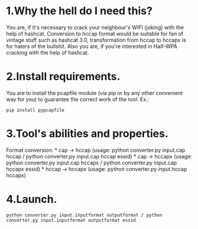 # 1.Why the hell do I need this?
You are, if it's necessary to crack your neighbour's WIFI (joking) with the help of hashcat. Conversion to hccap format would be suitable for fan of vintage stuff such as hashcat 3.0, transformation from hccap to hccapx is for haters of the bullshit.
Also you are, if you're interested in Half-WPA cracking with the help of hashcat.

# 2.Install requirements.
You are to install the pcapfile module (via pip or by any other convenient way for you) to guarantee the correct work of the tool.
Ex.:
```
pip install pypcapfile
```

# 3.Tool's abilities and properties.
Format conversion:
       * cap -> hccap (usage: python converter.py input.cap hccap / python converter.py input.cap hccap essid)
       * cap -> hccapx (usage: python converter.py input.cap hccapx / python converter.py input.cap hccapx essid)
       * hccap -> hccapx (usage: python converter.py input.hccap hccapx)

# 4.Launch.
```
python converter.py input.inputformat outputformat / python converter.py input.inputformat outputformat essid
```
